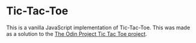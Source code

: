 # Tic-Tac-Toe

This is a vanilla JavaScript implementation of Tic-Tac-Toe. This was made as a solution to the [The Odin Project Tic Tac Toe project](https://www.theodinproject.com/lessons/node-path-javascript-tic-tac-toe).